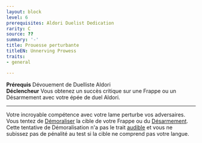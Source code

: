 ```yaml
---
layout: block
level: 6
prerequisites: Aldori Duelist Dedication
rarity: C
source: ??
summary: '-'
title: Prouesse perturbante
titleEN: Unnerving Prowess
traits:
- general

---
```


<p><span id="ctl00_MainContent_DetailedOutput"><strong>Prérequis</strong> Dévouement de Duelliste Aldori<br><strong>Déclencheur</strong> Vous obtenez un succès critique sur une Frappe ou un Désarmement avec votre épée de duel Aldori.<br></span></p>
<hr>
<p>Votre incroyable compétence avec votre lame perturbe vos adversaires. Vous tentez de <a href="https://2e.aonprd.com/Actions.aspx?ID=53">Démoraliser</a> la cible de votre Frappe ou du <a href="https://2e.aonprd.com/Actions.aspx?ID=41">Désarmement</a>. Cette tentative de Démoralisation n'a pas le trait <a href="https://2e.aonprd.com/Traits.aspx?ID=16">audible</a> et vous ne subissez pas de pénalité au test si la cible ne comprend pas votre langue.&nbsp;</p>